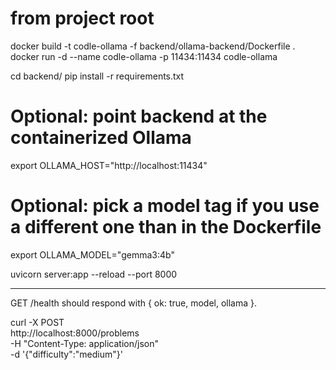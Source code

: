 # from project root
docker build -t codle-ollama -f backend/ollama-backend/Dockerfile .
docker run -d --name codle-ollama -p 11434:11434 codle-ollama

cd backend/
pip install -r requirements.txt

# Optional: point backend at the containerized Ollama
export OLLAMA_HOST="http://localhost:11434"
# Optional: pick a model tag if you use a different one than in the Dockerfile
export OLLAMA_MODEL="gemma3:4b"

uvicorn server:app --reload --port 8000



---
GET /health should respond with { ok: true, model, ollama }.

curl -X POST \
  http://localhost:8000/problems \
  -H "Content-Type: application/json" \
  -d '{"difficulty":"medium"}'
